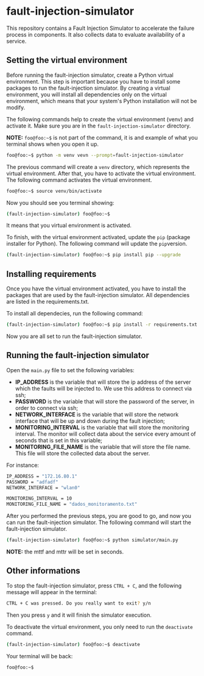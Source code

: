 # fault-injection-simulator

This repository contains a Fault Injection Simulator to accelerate the failure process in components. It also collects data to evaluate availability of a service.


## Setting the virtual environment

Before running the fault-injection simulator, create a Python virtual environment. This step is important because you have to install some packages to run the fault-injection simulator. By creating a virtual environment, you will install all dependencies only on the virtual environment, which means that your system's Python installation will not be modify.


The following commands help to create the virtual environment (venv) and activate it. Make sure you are in the ```fault-injection-simulator``` directory.

**NOTE:** ```foo@foo:~$``` is not part of the command, it is and example of what you terminal shows when you open it up.

```bash
foo@foo:~$ python -m venv vevn --prompt=fault-injection-simulator
```

The previous command will create a ```venv``` directory, which represents the virtual environment. After that, you have to activate the virtual environment. The following command activates the virtual environment.

```bash
foo@foo:~$ source venv/bin/activate
```

Now you should see you terminal showing:

```bash
(fault-injection-simulator) foo@foo:~$
```

It means that you virtual environment is activated.

To finish, with the virtual environment activated, update the ```pip``` (package installer for Python). The following command will update the ```pip```version.

```bash
(fault-injection-simulator) foo@foo:~$ pip install pip --upgrade
```

## Installing requirements

Once you have the virtual environment activated, you have to install the packages that are used by the fault-injection simulator. All dependencies are listed in the requirements.txt.

To install all dependecies, run the following command:

```bash
(fault-injection-simulator) foo@foo:~$ pip install -r requirements.txt
```

Now you are all set to run the fault-injection simulator.


## Running the fault-injection simulator

Open the ```main.py``` file to set the following variables:

- **IP_ADDRESS** is the variable that will store the ip address of the server which the faults will be injected to. We use this address to connect via ssh;
- **PASSWORD** is the variable that will store the password of the server, in order to connect via ssh;
- **NETWORK_INTERFACE** is the variable that will store the network interface that will be up and down during the fault injection;
- **MONITORING_INTERVAL** is the variable that will store the monitoring interval. The monitor will collect data about the service every amount of seconds that is set in this variable;
- **MONITORING_FILE_NAME** is the variable that will store the file name. This file will store the collected data about the server.

For instance:

```bash
IP_ADDRESS = "172.16.80.1"
PASSWORD = "adfadf"
NETWORK_INTERFACE = "wlan0"

MONITORING_INTERVAL = 10
MONITORING_FILE_NAME = "dados_monitoramento.txt"
```

After you performed the previous steps, you are good to go, and now you can run the fault-injection simulator. The following command will start the fault-injection simulator.

```bash
(fault-injection-simulator) foo@foo:~$ python simulator/main.py
```

**NOTE:** the mttf and mttr will be set in seconds.


## Other informations

To stop the fault-injection simulator, press ```CTRL + C```, and the following message will appear in the terminal:

```bash
CTRL + C was pressed. Do you really want to exit? y/n
```

Then you press ```y``` and it will finish the simulator execution.

To deactivate the virtual environment, you only need to run the ```deactivate``` command.

```bash
(fault-injection-simulator) foo@foo:~$ deactivate
```

Your terminal will be back:

```bash
foo@foo:~$
```

